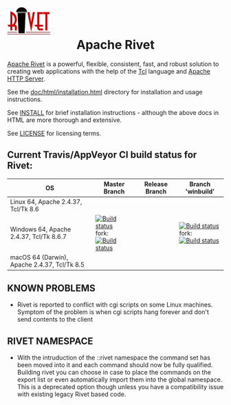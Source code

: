 # ![Rivet Logo](doc/images/home.png) <center>Apache Rivet</center> 

[Apache Rivet](https://tcl.apache.org/rivet/) is a powerful, flexible, consistent, fast, and robust solution to creating web applications with the help of the [Tcl](http://www.tcl.tk/) language and [Apache HTTP Server](https://httpd.apache.org/).

See the [doc/html/installation.html](doc/html/installation.html) directory for installation and usage instructions.

See [INSTALL](INSTALL) for brief installation instructions - although the above docs in HTML are more thorough and extensive.

See [LICENSE](LICENSE) for licensing terms.


## Current Travis/AppVeyor CI build status for Rivet:

| OS | Master Branch | Release Branch | Branch 'winbuild' |
---|---|---|--
| Linux 64, Apache 2.4.37, Tcl/Tk 8.6 |  | | |
| Windows 64, Apache 2.4.37, Tcl/Tk 8.6.7 | [![Build status](https://ci.appveyor.com/api/projects/status/3si279ye7gxl7wgg/branch/master?svg=true)](https://ci.appveyor.com/project/petasis/tcl-rivet/branch/master) <br/>fork: [![Build status](https://ci.appveyor.com/api/projects/status/69nj1qs4ia8pj87v?svg=true)](https://ci.appveyor.com/project/petasis/tcl-rivet-scuqj) | | [![Build status](https://ci.appveyor.com/api/projects/status/3si279ye7gxl7wgg/branch/winbuild?svg=true)](https://ci.appveyor.com/project/petasis/tcl-rivet/branch/winbuild) <br/>fork: [![Build status](https://ci.appveyor.com/api/projects/status/69nj1qs4ia8pj87v?svg=true)](https://ci.appveyor.com/project/petasis/tcl-rivet-scuqj/branch/winbuild) |
| macOS 64 (Darwin), Apache 2.4.37, Tcl/Tk 8.5 |  | | |


## KNOWN PROBLEMS

 - Rivet is reported to conflict with cgi scripts on some Linux machines. Symptom of the problem is when cgi scripts hang forever and don't send contents to the client

## RIVET NAMESPACE

 - With the intruduction of the ::rivet namespace the command set has been moved into it and each command should now be fully qualified. Building rivet you can choose in case to place the commands on the export 
 list or even automatically import them into the global namespace. This is a deprecated option though unless you have a compatibility issue with existing legacy Rivet based code.

